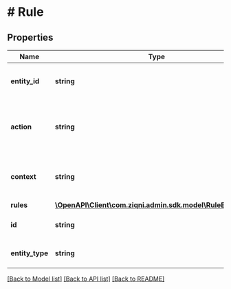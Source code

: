 # # Rule

## Properties

Name | Type | Description | Notes
------------ | ------------- | ------------- | -------------
**entity_id** | **string** | The id of the context object this rule refers to |
**action** | **string** | The action this rule describes, like start.contest, or points.awarded |
**context** | **string** | The context of this rule like achievement, competition, or contest |
**rules** | [**\OpenAPI\Client\com.ziqni.admin.sdk.model\RuleExpression**](RuleExpression.md) |  |
**id** | **string** | Unique system identifier of a Main Rule | [readonly]
**entity_type** | **string** | Achievement, Competition, or Contest |

[[Back to Model list]](../../README.md#models) [[Back to API list]](../../README.md#endpoints) [[Back to README]](../../README.md)

